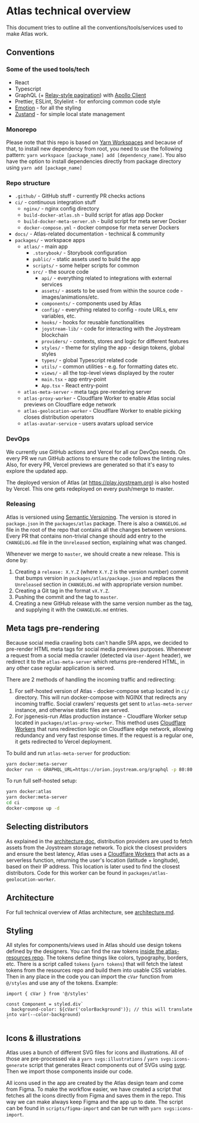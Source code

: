 # Atlas technical overview

This document tries to outline all the conventions/tools/services used to make Atlas work.

## Conventions

### Some of the used tools/tech

- React
- Typescript
- GraphQL (+ [Relay-style pagination](https://graphql.org/learn/pagination/)) with [Apollo Client](https://www.apollographql.com/docs/react/)
- Prettier, ESLint, Stylelint - for enforcing common code style
- [Emotion](https://emotion.sh/) - for all the styling
- [Zustand](https://github.com/pmndrs/zustand) - for simple local state management

### Monorepo

Please note that this repo is based on [Yarn Workspaces](https://yarnpkg.com/features/workspaces) and because of that, to install new dependency from root, you need to use the following pattern: `yarn workspace [package_name] add [dependency_name]`. You also have the option to install dependencies directly from package directory using `yarn add [package_name]`

### Repo structure

- `.github/` - GitHub stuff - currently PR checks actions
- `ci/` - continuous integration stuff
  - `nginx/` - nginx config directory
  - `build-docker-atlas.sh` - build script for atlas app Docker
  - `build-docker-meta-server.sh` - build script for meta server Docker
  - `docker-compose.yml` - docker compose for meta server Dockers
- `docs/` - Atlas-related documentation - technical & community
- `packages/` - workspace apps
  - `atlas/` - main app
    - `.storybook/` - Storybook configuration
    - `public/` - static assets used to build the app
    - `scripts/` - some helper scripts for common
    - `src/` - the source code
      - `api/` - everything related to integrations with external services
      - `assets/` - assets to be used from within the source code - images/animations/etc.
      - `components/` - components used by Atlas
      - `config/` - everything related to config - route URLs, env variables, etc.
      - `hooks/` - hooks for reusable functionalities
      - `joystream-lib/` - code for interacting with the Joystream blockchain
      - `providers/` - contexts, stores and logic for different features
      - `styles/` - theme for styling the app - design tokens, global styles
      - `types/` - global Typescript related code
      - `utils/` - common utilities - e.g. for formatting dates etc.
      - `views/` - all the top-level views displayed by the router
      - `main.tsx` - app entry-point
      - `App.tsx` - React entry-point
  - `atlas-meta-server` - meta tags pre-rendering server
  - `atlas-proxy-worker` - Cloudflare Worker to enable Atlas social previews on Cloudflare edge network
  - `atlas-geolocation-worker` - Cloudflare Worker to enable picking closes distribution operators
  - `atlas-avatar-service` - users avatars upload service

### DevOps

We currently use GitHub actions and Vercel for all our DevOps needs. On every PR we run GitHub actions to ensure the code follows the linting rules. Also, for every PR, Vercel previews are generated so that it's easy to explore the updated app.

The deployed version of Atlas (at https://play.joystream.org) is also hosted by Vercel. This one gets redeployed on every push/merge to master.

### Releasing

Atlas is versioned using [Semantic Versioning](https://semver.org/). The version is stored in `package.json` in the `packages/atlas` package. There is also a `CHANGELOG.md` file in the root of the repo that contains all the changes between versions. Every PR that contains non-trivial change should add entry to the `CHANGELOG.md` file in the `Unreleased` section, explaining what was changed.

Whenever we merge to `master`, we should create a new release. This is done by:

1. Creating a `release: X.Y.Z` (where `X.Y.Z` is the version number) commit that bumps version in `packages/atlas/package.json` and replaces the `Unreleased` section in `CHANGELOG.md` with appropriate version number.
2. Creating a Git tag in the format `vX.Y.Z`.
3. Pushing the commit and the tag to `master`.
4. Creating a new GitHub release with the same version number as the tag, and supplying it with the `CHANGELOG.md` entries.

## Meta tags pre-rendering

Because social media crawling bots can't handle SPA apps, we decided to pre-render HTML meta tags for social media previews purposes. Whenever a request from a social media crawler (detected via `User-Agent` header), we redirect it to the `atlas-meta-server` which returns pre-rendered HTML, in any other case regular application is served.

There are 2 methods of handling the incoming traffic and redirecting:

1. For self-hosted version of Atlas - docker-compose setup located in `ci/` directory. This will run docker-compose with NGINX that redirects any incoming traffic. Social crawlers' requests get sent to `atlas-meta-server` instance, and otherwise static files are served.
2. For jsgenesis-run Atlas production instance - Cloudflare Worker setup located in `packages/atlas-proxy-worker`. This method uses [Cloudflare Workers](https://workers.cloudflare.com/) that runs redirection logic on Cloudflare edge network, allowing redundancy and very fast response times. If the request is a regular one, it gets redirected to Vercel deployment.

To build and run `atlas-meta-server` for production:

```bash
yarn docker:meta-server
docker run -e GRAPHQL_URL=https://orion.joystream.org/graphql -p 80:80 -d joystream/atlas-meta-server
```

To run full self-hosted setup:

```bash
yarn docker:atlas
yarn docker:meta-server
cd ci
docker-compose up -d
```

## Selecting distributors

As explained in the [architecture doc](architecture.md), distribution providers are used to fetch assets from the Joystream storage network. To pick the closest providers and ensure the best latency, Atlas uses a [Cloudflare Workers](https://workers.cloudflare.com/) that acts as a serverless function, returning the user's location (latitude + longitude), based on their IP address. This location is later used to find the closest distributors. Code for this worker can be found in `packages/atlas-geolocation-worker`.

## Architecture

For full technical overview of Atlas architecture, see [architecture.md](architecture.md).

## Styling

All styles for components/views used in Atlas should use design tokens defined by the designers. You can find the raw tokens [inside the atlas-resources repo](https://github.com/Joystream/atlas-resources/tree/main/design_tokens). The tokens define things like colors, typography, borders, etc. There is a script called `tokens` (`yarn tokens`) that will fetch the latest tokens from the resources repo and build them into usable CSS variables. Then in any place in the code you can import the `cVar` function from `@/styles` and use any of the tokens. Example:

```tsx
import { cVar } from '@/styles'

const Component = styled.div`
  background-color: ${cVar('colorBackground')}; // this will translate into var(--color-background)
`
```

## Icons & illustrations

Atlas uses a bunch of different SVG files for icons and illustrations. All of those are pre-processed via a `yarn svgs:illustrations` / `yarn svgs:icons-generate` script that generates React components out of SVGs using [svgr](https://github.com/gregberge/svgr). Then we import those components inside our code.

All icons used in the app are created by the Atlas design team and come from Figma. To make the workflow easier, we have created a script that fetches all the icons directly from Figma and saves them in the repo. This way we can make always keep Figma and the app up to date. The script can be found in `scripts/figma-import` and can be run with `yarn svgs:icons-import`.
